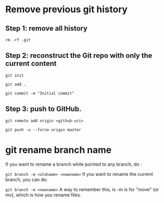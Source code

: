 # Remove previous git history

## Step 1: remove all history

`rm -rf .git`

## Step 2: reconstruct the Git repo with only the current content

`git init`

`git add .`

`git commit -m "Initial commit"`

## Step 3: push to GitHub.

`git remote add origin <github-uri>`

`git push -u --force origin master`

# git rename branch name

If you want to rename a branch while pointed to any branch, do :

`git branch -m <oldname> <newname>`
If you want to rename the current branch, you can do:

`git branch -m <newname>`
A way to remember this, is -m is for "move" (or mv), which is how you rename files.
